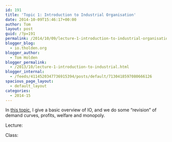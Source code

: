 ```yaml
---
id: 191
title: 'Topic 1: Introduction to Industrial Organisation'
date: 2014-10-09T15:46:17+00:00
author: Tom
layout: post
guid: /?p=191
permalink: /2014/10/09/lecture-1-introduction-to-industrial-organisation-2/
blogger_blog:
  - io.tholden.org
blogger_author:
  - Tom Holden
blogger_permalink:
  - /2013/10/lecture-1-introduction-to-industrial.html
blogger_internal:
  - /feeds/4114520347736915394/posts/default/7130418597080666126
spacious_page_layout:
  - default_layout
categories:
  - 2014-15
---
```

In [this topic](http://www.tholden.org/wp-content/uploads/2014/10/IO-2014-lecture-1.pdf), I give a basic overview of IO, and we do some &#8220;revision&#8221; of demand curves, profits, welfare and monopoly.

<div class="PDFcontainer">
  <div class="PDFelement">
  </div>
</div>

Lecture:



Class: